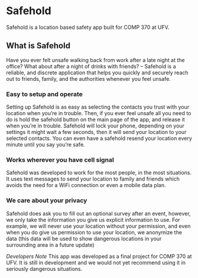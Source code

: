 # Safehold 
Safehold is a location based safety app built for COMP 370 at UFV.

## What is Safehold
Have you ever felt unsafe walking back from work after a late night at the office? What about after a night of drinks with friends?  – Safehold is a reliable, and discrete application that helps you quickly and securely reach out to friends, family, and the authorities whenever you feel unsafe. 

### Easy to setup and operate
Setting up Safehold is as easy as selecting the contacts you trust with your location when you’re in trouble. Then, if you ever feel unsafe all you need to do is hold the safehold button on the main page of the app, and release it when you’re in trouble. Safehold will lock your phone, depending on your settings it might wait a few seconds, then it will send your location to your selected contacts. You can even have a safehold resend your location every minute until you say you’re safe. 

### Works wherever you have cell signal
Safehold was developed to work for the most people, in the most situations. It uses text messages to send your location to family and friends which avoids the need for a WiFi connection or even a mobile data plan.

### We care about your privacy
Safehold does ask you to fill out an optional survey after an event, however, we only take the information you give us explicit information to use. For example, we will never use your location without your permission, and even when you do give us permission to use your location, we anonymize the data (this data will be used to show dangerous locations in your surrounding area in a future update) 

*Developers Note*
This app was developed as a final project for COMP 370 at UFV. It is still in development and we would not yet recommend using it in seriously dangerous situations.
